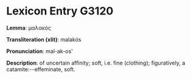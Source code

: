 # Lexicon Entry G3120

**Lemma**: μαλακός

**Transliteration (xlit)**: malakós

**Pronunciation**: mal-ak-os'

**Description**:
of uncertain affinity; soft, i.e. fine (clothing); figuratively, a catamite:--effeminate, soft.
